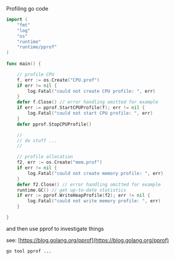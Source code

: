 Profiling go code

```go
import (
	"fmt"
	"log"
	"os"
	"runtime"
	"runtime/pprof"
)
  
func main() {

	// profile CPU
	f, err := os.Create("CPU.prof")
	if err != nil {
		log.Fatal("could not create CPU profile: ", err)
	}
	defer f.Close() // error handling omitted for example
	if err := pprof.StartCPUProfile(f); err != nil {
		log.Fatal("could not start CPU profile: ", err)
	}
	defer pprof.StopCPUProfile()

	//
	// do stuff ...
	//

	// profile allocation
	f2, err := os.Create("mem.prof")
	if err != nil {
		log.Fatal("could not create memory profile: ", err)
	}
	defer f2.Close() // error handling omitted for example
	runtime.GC() // get up-to-date statistics
	if err := pprof.WriteHeapProfile(f2); err != nil {
		log.Fatal("could not write memory profile: ", err)
	}

}
```

and then use pprof to investigate things

see: [https://blog.golang.org/pprof](https://blog.golang.org/pprof)

`go tool pprof ...`
